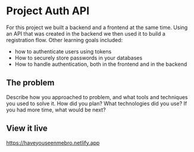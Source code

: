 # Project Auth API

For this project we built a backend and a frontend at the same time.
Using an API that was created in the backend we then used it to build a registration flow.
Other learning goals included:

- how to authenticate users using tokens
- How to securely store passwords in your databases
- How to handle authentication, both in the frontend and in the backend

## The problem

Describe how you approached to problem, and what tools and techniques you used to solve it. How did you plan? What technologies did you use? If you had more time, what would be next?

## View it live

https://haveyouseenmebro.netlify.app
